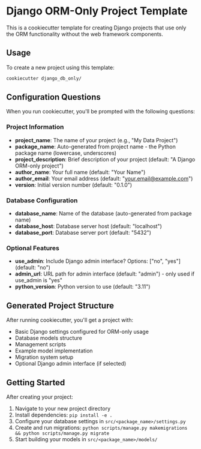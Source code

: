 # Django ORM-Only Project Template

This is a cookiecutter template for creating Django projects that use only the ORM functionality without the web framework components.

## Usage

To create a new project using this template:

```bash
cookiecutter django_db_only/
```

## Configuration Questions

When you run cookiecutter, you'll be prompted with the following questions:

### Project Information
- **project_name**: The name of your project (e.g., "My Data Project")
- **package_name**: Auto-generated from project name - the Python package name (lowercase, underscores)
- **project_description**: Brief description of your project (default: "A Django ORM-only project")
- **author_name**: Your full name (default: "Your Name")
- **author_email**: Your email address (default: "your.email@example.com")
- **version**: Initial version number (default: "0.1.0")

### Database Configuration
- **database_name**: Name of the database (auto-generated from package name)
- **database_host**: Database server host (default: "localhost")
- **database_port**: Database server port (default: "5432")

### Optional Features
- **use_admin**: Include Django admin interface? Options: ["no", "yes"] (default: "no")
- **admin_url**: URL path for admin interface (default: "admin") - only used if use_admin is "yes"
- **python_version**: Python version to use (default: "3.11")

## Generated Project Structure

After running cookiecutter, you'll get a project with:

- Basic Django settings configured for ORM-only usage
- Database models structure
- Management scripts
- Example model implementation
- Migration system setup
- Optional Django admin interface (if selected)

## Getting Started

After creating your project:

1. Navigate to your new project directory
2. Install dependencies: `pip install -e .`
3. Configure your database settings in `src/<package_name>/settings.py`
4. Create and run migrations: `python scripts/manage.py makemigrations && python scripts/manage.py migrate`
5. Start building your models in `src/<package_name>/models/`